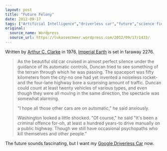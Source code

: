 ```yaml
---
layout: post
title: "Future Felony"
date: 2012-09-17
tags: ["Artificial Intelligence","driverless car","future","science fiction"]
original:
  source_name: Wordpress
  source_url: https://lukasvermeer.wordpress.com/2012/09/17/1433/
---
```


Written by [Arthur C. Clarke](http://en.wikipedia.org/wiki/Arthur_C._Clarke) in 1976, [Imperial Earth](http://en.wikipedia.org/wiki/Imperial_Earth) is set in faraway 2276.

> As the beautiful old car cruised in almost perfect silence under the guidance of its automatic controls, Duncan tried to see something of the terrain through which he was passing. The spaceport was fifty kilometers from the city-no one had yet invented a noiseless rocket-and the four-lane highway bore a surprising amount of traffic. Duncan could count at least twenty vehicles of various types, and even though they were all moving in the same direction, the spectacle was somewhat alarming.> 
> 
> "I hope all those other cars are on automatic," he said anxiously.> 
> 
> Washington looked a little shocked. "Of course," he said "It's been a criminal offence for-oh, at least a hundred years-to drive manually on a public highway. Though we still have occasional psychopaths who kill themselves and other people."

The future sounds fascinating, but I want my [Google Driverless Car](http://en.wikipedia.org/wiki/Google_driverless_car) now.